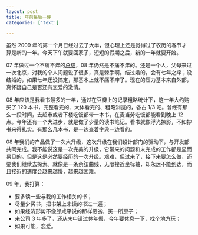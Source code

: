 ```yaml
---
layout: post
title: 年前最后一博
categories: ['text']

---
```


虽然 2009 年的第一个月已经过去了大半，但心理上还是觉得过了农历的春节才算是新的一年。今天下午就要回家了，短短的假期之后，新的一年就要开始。

07 年做过一个不痛不痒的[总结](/2008/01/year-2007.html)，08 年仍然是不痛不痒的。还是一个人，父母来过一次北京，对我的个人问题说了很多，真是棘手啊。结过婚的，会有七年之痒；没结婚的，如果七年还没搞定，那基本上就不痛不痒了。现在的压力基本来自外部，真怀疑自己是否还有恋爱的激情。

08 年应该是我看书最多的一年，通过在豆瓣上的记录粗略统计下，这一年大约购买了 120 本书，完整看完的、大体看完的、粗略浏览的，各占 1/3 吧。曾经有那么一段时间，去超市或者下楼吃饭都带一本书，在麦当劳吃饭都能看到晚上 12 点。今年还有一个大进步，就是做了少量的读书笔记。看书就像浮光掠影，不如抄书来得扎实。有那么几本书，是一边查着字典一边看的。

08 年我们的产品做了一次大升级，这次升级在我们设计部门的驱动下，与开发部共同完成。我不能说这是一次完美的升级，它带来的问题和未完成的工作都是显而易见的。但是这是必然要经历的一次升级。艰难，但过来了，接下来要怎么做，还要我们继续去探索。就像是一条余弦曲线，无限接近坐标轴，却永远不能到达，而且接近的速度会越来越慢，越来越困难。

09 年，我打算：

* 要多读一些与我的工作相关的书；
* 尽量少买书，把书架上未读的书过一遍；
* 如果经济形势不像郎咸平说的那样恶劣，买一所房子；
* 来公司 3 年多了，还从未申请过休年假，今年要休息一下，找个地方玩；
* 如果可能，恋爱。